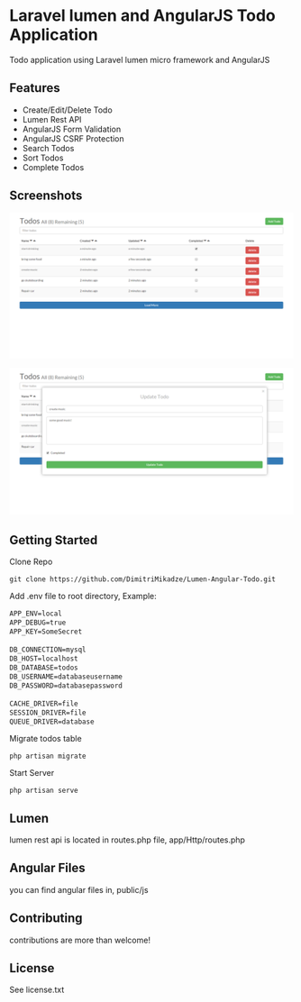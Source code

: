 # Laravel lumen and AngularJS Todo Application

Todo application using Laravel lumen micro framework and AngularJS

## Features

- Create/Edit/Delete Todo
- Lumen Rest API
- AngularJS Form Validation
- AngularJS CSRF Protection
- Search Todos
- Sort Todos
- Complete Todos

## Screenshots

![Alt text](/public/images/todos_all.png?raw=true)

![Alt text](/public/images/update_todo.png)

## Getting Started

Clone Repo

````
git clone https://github.com/DimitriMikadze/Lumen-Angular-Todo.git
````

Add .env file to root directory, Example: 

````
APP_ENV=local
APP_DEBUG=true
APP_KEY=SomeSecret

DB_CONNECTION=mysql
DB_HOST=localhost
DB_DATABASE=todos
DB_USERNAME=databaseusername
DB_PASSWORD=databasepassword

CACHE_DRIVER=file
SESSION_DRIVER=file
QUEUE_DRIVER=database
````

Migrate todos table

````
php artisan migrate
````

Start Server

````
php artisan serve
````

## Lumen 

lumen rest api is located in routes.php file, app/Http/routes.php

## Angular Files

you can find angular files in, public/js

## Contributing

contributions are more than welcome!

## License

See license.txt